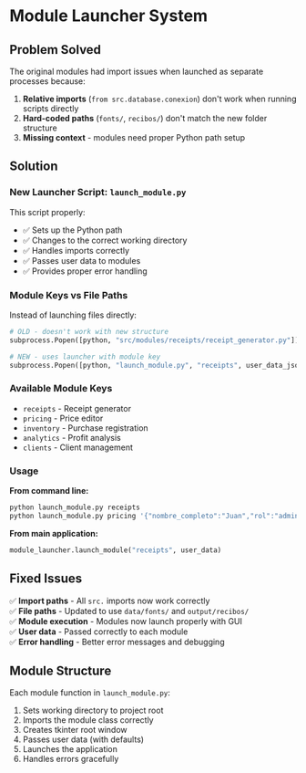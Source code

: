 # Module Launcher System

## Problem Solved

The original modules had import issues when launched as separate processes because:
1. **Relative imports** (`from src.database.conexion`) don't work when running scripts directly
2. **Hard-coded paths** (`fonts/`, `recibos/`) don't match the new folder structure
3. **Missing context** - modules need proper Python path setup

## Solution

### New Launcher Script: `launch_module.py`

This script properly:
- ✅ Sets up the Python path
- ✅ Changes to the correct working directory
- ✅ Handles imports correctly
- ✅ Passes user data to modules
- ✅ Provides proper error handling

### Module Keys vs File Paths

Instead of launching files directly:
```python
# OLD - doesn't work with new structure
subprocess.Popen([python, "src/modules/receipts/receipt_generator.py"])

# NEW - uses launcher with module key
subprocess.Popen([python, "launch_module.py", "receipts", user_data_json])
```

### Available Module Keys

- `receipts` - Receipt generator
- `pricing` - Price editor  
- `inventory` - Purchase registration
- `analytics` - Profit analysis
- `clients` - Client management

### Usage

**From command line:**
```bash
python launch_module.py receipts
python launch_module.py pricing '{"nombre_completo":"Juan","rol":"admin"}'
```

**From main application:**
```python
module_launcher.launch_module("receipts", user_data)
```

## Fixed Issues

✅ **Import paths** - All `src.` imports now work correctly  
✅ **File paths** - Updated to use `data/fonts/` and `output/recibos/`  
✅ **Module execution** - Modules now launch properly with GUI  
✅ **User data** - Passed correctly to each module  
✅ **Error handling** - Better error messages and debugging  

## Module Structure

Each module function in `launch_module.py`:
1. Sets working directory to project root
2. Imports the module class correctly
3. Creates tkinter root window
4. Passes user data (with defaults)
5. Launches the application
6. Handles errors gracefully